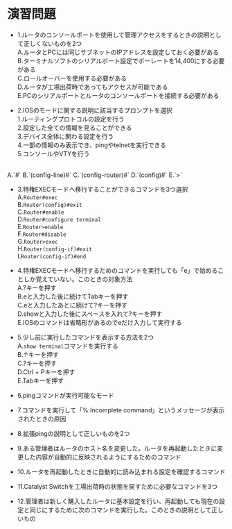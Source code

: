 # 演習問題
- 1.ルータのコンソールポートを使用して管理アクセスをするときの説明として正しくないものを2つ  
A.ルータとPCには同じサブネットのIPアドレスを設定しておく必要がある  
B.ターミナルソフトのシリアルポート設定でボーレートを14,400にする必要がある  
C.ロールオーバーを使用する必要がある  
D.ルータが工場出荷時であってもアクセスが可能である  
E.PCのシリアルポートとルータのコンソールポートを接続する必要がある

- 2.IOSのモードに関する説明に該当するプロンプトを選択  
1.ルーティングプロトコルの設定を行う  
2.設定した全ての情報を見ることができる  
3.デバイス全体に関わる設定を行う  
4.一部の情報のみ表示でき、pingやtelnetを実行できる  
5.コンソールやVTYを行う  
</br>
A.`#`  
B.`(config-line)#`  
C.`(config-router)#`  
D.`(config)#`  
E.`>`

- 3.特権EXECモードへ移行することができるコマンドを3つ選択  
A.`Router#exec`  
B.`Router(config)#exit`  
C.`Router#enable`  
D.`Router#configure terminal`  
E.`Router>enable`  
F.`Router#disable`  
G.`Router>exec`  
H.`Router(config-if)#exit`  
I.`Router(config-if)#end`

- 4.特権EXECモードへ移行するためのコマンドを実行しても「e」で始めることしか覚えていない。このときの対象方法  
A.?キーを押す  
B.eと入力した後に続けてTabキーを押す  
C.eと入力したあとに続けて?キーを押す  
D.showと入力した後にスペースを入れて?キーを押す  
E.IOSのコマンドは省略形があるのでeだけ入力して実行する  

- 5.少し前に実行したコマンドを表示する方法を2つ  
A.`show terminal`コマンドを実行する  
B.↑キーを押す  
C.?キーを押す  
D.Ctrl + Pキーを押す  
E.Tabキーを押す

- 6.pingコマンドが実行可能なモード

- 7.コマンドを実行して「% Incomplete command」というメッセージが表示されたときの原因

- 8.拡張pingの説明として正しいものを2つ

- 9.ある管理者はルータのホスト名を変更した。ルータを再起動したときに変更した内容が自動的に反映されるようにするためのコマンド

- 10.ルータを再起動したときに自動的に読み込まれる設定を確認するコマンド

- 11.Catalyst Switchを工場出荷時の状態を戻すために必要なコマンドを3つ

- 12.管理者は新しく購入したルータに基本設定を行い、再起動しても現在の設定と同じにするために次のコマンドを実行した。このときの説明として正しいもの
